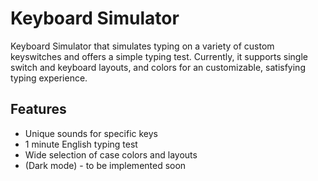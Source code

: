 # Keyboard Simulator
Keyboard Simulator that simulates typing on a variety of custom keyswitches and offers a simple typing test.
Currently, it supports single switch and keyboard layouts, and colors for an customizable, satisfying typing experience.

## Features
- Unique sounds for specific keys
- 1 minute English typing test
- Wide selection of case colors and layouts
- (Dark mode) - to be implemented soon 
